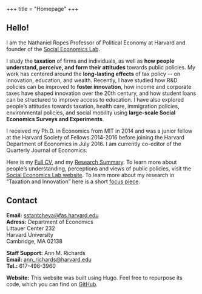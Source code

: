 +++
title = "Homepage"
+++

## Hello!

I am the Nathaniel Ropes Professor of Political Economy at Harvard and founder of the [Social Economics Lab](http://socialeconomicslab.org/).

I study the **taxation** of firms and individuals, as well as **how people understand, perceive, and form their attitudes** towards public policies. My work has centered around the **long-lasting effects** of tax policy -- on innovation, education, and wealth. Recently, I have studied how R&D policies can be improved to **foster innovation**, how income and corporate taxes have shaped innovation over the 20th century, and how student loans can be structured to improve access to education. I have also explored people’s attitudes towards taxation, health care, immigration policies, environmental policies, and social mobility using **large-scale Social Economics Surveys and Experiments**.


I received my Ph.D. in Economics from MIT in 2014 and was a junior fellow at the Harvard Society of Fellows 2014-2016 before joining the Harvard Department of Economics in July 2016. I am currently co-editor of the Quarterly Journal of Economics. 

Here is my [Full CV](https://scholar.harvard.edu/files/stantcheva/files/cv_sstantcheva_apr2022.pdf), and my [Research Summary](https://scholar.harvard.edu/files/stantcheva/files/econ_dynamic_2104.pdf). To learn more about people’s understanding, perceptions and views of public policies, visit the [Social Economics Lab website](http://socialeconomicslab.org/). To learn more about my research in “Taxation and Innovation” here is a short [focus piece](https://www.nber.org/reporter/2018number3/taxation-and-innovation). 


## Contact

**Email:** sstantcheva@fas.harvard.edu    
**Adress:** 
Department of Economics  
Littauer Center 232  
Harvard University  
Cambridge, MA  02138  

**Staff Support:** Ann M. Richards     
**Email:** ann_richards@harvard.edu      
**Tel.:** 617-496-3960  


**Website:** This website was built using Hugo. Feel free to repurpose its code, which you can find on [GitHub](https://github.com/cschesch/stefanie-stantcheva).
